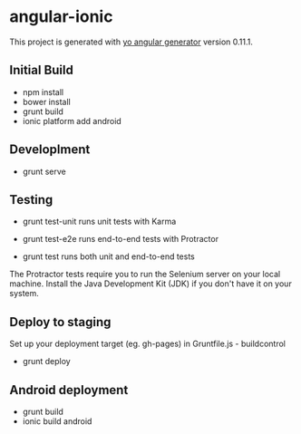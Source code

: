 # angular-ionic

This project is generated with [yo angular generator](https://github.com/yeoman/generator-angular)
version 0.11.1.

## Initial Build

- npm install
- bower install
- grunt build
- ionic platform add android

## Developlment

- grunt serve

## Testing

- grunt test-unit
  runs unit tests with Karma

- grunt test-e2e
  runs end-to-end tests with Protractor

- grunt test
  runs both unit and end-to-end tests

The Protractor tests require you to run the Selenium server on your local machine. Install the Java Development Kit (JDK) if you don't have it on your system.

## Deploy to staging

Set up your deployment target (eg. gh-pages) in Gruntfile.js - buildcontrol

- grunt deploy

## Android deployment

- grunt build
- ionic build android
